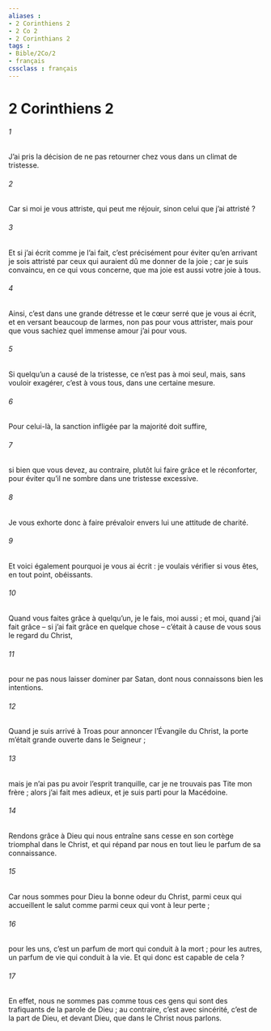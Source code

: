 ```yaml
---
aliases : 
- 2 Corinthiens 2
- 2 Co 2
- 2 Corinthians 2
tags : 
- Bible/2Co/2
- français
cssclass : français
---
```


# 2 Corinthiens 2

###### 1
J’ai pris la décision de ne pas retourner chez vous dans un climat de tristesse.
###### 2
Car si moi je vous attriste, qui peut me réjouir, sinon celui que j’ai attristé ?
###### 3
Et si j’ai écrit comme je l’ai fait, c’est précisément pour éviter qu’en arrivant je sois attristé par ceux qui auraient dû me donner de la joie ; car je suis convaincu, en ce qui vous concerne, que ma joie est aussi votre joie à tous.
###### 4
Ainsi, c’est dans une grande détresse et le cœur serré que je vous ai écrit, et en versant beaucoup de larmes, non pas pour vous attrister, mais pour que vous sachiez quel immense amour j’ai pour vous.
###### 5
Si quelqu’un a causé de la tristesse, ce n’est pas à moi seul, mais, sans vouloir exagérer, c’est à vous tous, dans une certaine mesure.
###### 6
Pour celui-là, la sanction infligée par la majorité doit suffire,
###### 7
si bien que vous devez, au contraire, plutôt lui faire grâce et le réconforter, pour éviter qu’il ne sombre dans une tristesse excessive.
###### 8
Je vous exhorte donc à faire prévaloir envers lui une attitude de charité.
###### 9
Et voici également pourquoi je vous ai écrit : je voulais vérifier si vous êtes, en tout point, obéissants.
###### 10
Quand vous faites grâce à quelqu’un, je le fais, moi aussi ; et moi, quand j’ai fait grâce – si j’ai fait grâce en quelque chose – c’était à cause de vous sous le regard du Christ,
###### 11
pour ne pas nous laisser dominer par Satan, dont nous connaissons bien les intentions.
###### 12
Quand je suis arrivé à Troas pour annoncer l’Évangile du Christ, la porte m’était grande ouverte dans le Seigneur ;
###### 13
mais je n’ai pas pu avoir l’esprit tranquille, car je ne trouvais pas Tite mon frère ; alors j’ai fait mes adieux, et je suis parti pour la Macédoine.
###### 14
Rendons grâce à Dieu qui nous entraîne sans cesse en son cortège triomphal dans le Christ, et qui répand par nous en tout lieu le parfum de sa connaissance.
###### 15
Car nous sommes pour Dieu la bonne odeur du Christ, parmi ceux qui accueillent le salut comme parmi ceux qui vont à leur perte ;
###### 16
pour les uns, c’est un parfum de mort qui conduit à la mort ; pour les autres, un parfum de vie qui conduit à la vie. Et qui donc est capable de cela ?
###### 17
En effet, nous ne sommes pas comme tous ces gens qui sont des trafiquants de la parole de Dieu ; au contraire, c’est avec sincérité, c’est de la part de Dieu, et devant Dieu, que dans le Christ nous parlons.
